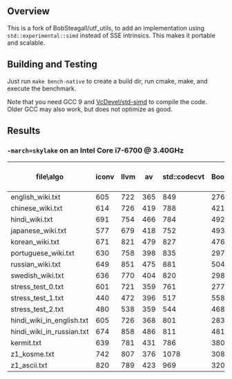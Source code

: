 ## Overview

This is a fork of BobSteagall/utf_utils, to add an implementation using 
`std::experimental::simd` instead of SSE intrinsics. This makes it portable and 
scalable.

## Building and Testing

Just run `make bench-native` to create a build dir, run cmake, make, and 
execute the benchmark.

Note that you need GCC 9 and 
[VcDevel/std-simd](https://github.com/VcDevel/std-simd) to compile the code.  
Older GCC may also work, but does not optimize as good.

## Results

### `-march=skylake` on an Intel Core i7-6700 @ 3.40GHz

file\algo | iconv | llvm | av | std::codecvt | Boost.Text | Hoehrmann | kewb-basic | kewb-fast | kewb-sse | kewb-vir-simd
--------- | ----- | ---- | -- | ------------ | ---------- | --------- | ---------- | --------- | -------- | -------------
english_wiki.txt | 605 | 722 | 365 | 849 | 276 | 642 | 271 | 166 | 88 | 38
chinese_wiki.txt | 614 | 726 | 419 | 788 | 421 | 704 | 328 | 247 | 151 | 150
hindi_wiki.txt | 691 | 754 | 466 | 784 | 492 | 752 | 381 | 302 | 215 | 230
japanese_wiki.txt | 577 | 679 | 418 | 752 | 493 | 706 | 321 | 270 | 201 | 201
korean_wiki.txt | 671 | 821 | 479 | 827 | 476 | 762 | 374 | 297 | 193 | 205
portuguese_wiki.txt | 630 | 758 | 398 | 835 | 297 | 675 | 322 | 193 | 91 | 73
russian_wiki.txt | 649 | 851 | 475 | 881 | 504 | 746 | 373 | 277 | 197 | 206
swedish_wiki.txt | 636 | 770 | 404 | 820 | 298 | 681 | 336 | 198 | 94 | 74
stress_test_0.txt | 601 | 721 | 359 | 761 | 277 | 634 | 239 | 159 | 35 | 33
stress_test_1.txt | 440 | 472 | 396 | 517 | 558 | 633 | 238 | 240 | 239 | 232
stress_test_2.txt | 480 | 538 | 359 | 544 | 468 | 634 | 237 | 230 | 405 | 246
hindi_wiki_in_english.txt | 605 | 726 | 368 | 801 | 283 | 644 | 287 | 174 | 85 | 39
hindi_wiki_in_russian.txt | 674 | 858 | 486 | 811 | 481 | 757 | 407 | 289 | 202 | 214
kermit.txt | 639 | 781 | 431 | 786 | 380 | 708 | 374 | 226 | 136 | 94
z1_kosme.txt | 742 | 807 | 376 | 1078 | 308 | 523 | 306 | 174 | 84 | 94
z1_ascii.txt | 820 | 789 | 423 | 969 | 320 | 512 | 312 | 211 | 56 | 45
